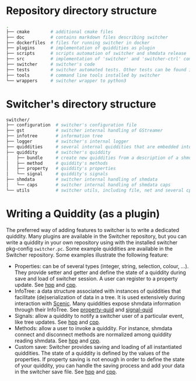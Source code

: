 Repository directory structure
=======
```bash
.
├── cmake        # additional cmake files
├── doc          # contains markdown files describing switcher
├── dockerfiles  # files for running switcher in docker
├── plugins      # implementation of quiddities as plugin
├── scripts      # scripts automation of switcher and shmdata release
├── src          # implementation of 'switcher' and 'switcher-ctrl' commands
├── switcher     # switcher's code
├── tests        # switcher automated tests. Other tests can be found in python wrapper and the plugin directory 
├── tools        # command line tools installed by switcher
└── wrappers     # switcher wrapper to python3
```

Switcher's directory structure
=======

```bash
switcher/
├── configuration  # switcher's configuration file
├── gst            # switcher internal handling of GStreamer
├── infotree       # information tree 
├── logger         # switcher's internal logger
├── quiddities     # several internal quiddities that are embedded into the switcher library
├── quiddity       # switcher's quiddity
│   ├── bundle     # create new quiddities from a description of a shmdata pipeline composed of several other quiddities
│   ├── method     # quiddity's methods
│   ├── property   # quiddity's properties
│   └── signal     # quiddity's signals
├── shmdata        # switcher internal handling of shmdata
│   └── caps       # switcher internal handling of shmdata caps
└── utils          # switcher utils, including file, net and several cpp idioms
```

Writing a Quiddity (as a plugin)   
=======

The preferred way of adding features to switcher is to write a dedicated quiddity. Many plugins are available in the Switcher repository, but you can write a quiddity in your own repository using with the installed switcher pkg-config `switcher.pc`. Some example quiddities are available in the Switcher repository. Some examples illustrate the following feature:
* Properties: can be of several types (integer, string, selection, colour, ...). They provide setter and getter and define the state of a quiddity during save and load of switcher session. A user can register to a property update. See [hpp](../plugins/example/property-quid.hpp) and [cpp](../plugins/example/property-quid.cpp).
* InfoTree: a data  structure associated with instances of quiddities that facilitate (de)serialization of data in a tree. It is used extensively during interaction with [Scenic](https://gitlab.com/sat-metalab/scenic). Many quiddities expose shmdata information through their InfoTree. See [property-quid](../plugins/example/property-quid.cpp) and [signal-quid](../plugins/example/signal-quid.cpp)
* Signals: allow a quiddity to notify a switcher user of a particular event, like tree updates. See [hpp](../plugins/example/signal-quid.hpp) and [cpp](../plugins/example/signal-quid.cpp).
* Methods: allow a user to invoke a quiddity. For instance, shmdata connect and disconnect methods are normalized among quiddity reading shmdata. See [hpp](../plugins/example/method-quid.hpp) and [cpp](../plugins/example/method-quid.cpp).
* Custom save: Switcher provides saving and loading of all instantiated quiddities. The state of a quiddity is defined by the values of the properties. If property saving is not enough in order to define the state of your quiddity, you can handle the saving process and add your data in the switcher save file. See [hpp](../plugins/example/custom-save-plugin.hpp) and [cpp](../plugins/example/custom-save-plugin.cpp).
